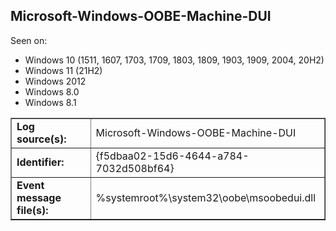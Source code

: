 ## Microsoft-Windows-OOBE-Machine-DUI

Seen on:
* Windows 10 (1511, 1607, 1703, 1709, 1803, 1809, 1903, 1909, 2004, 20H2)
* Windows 11 (21H2)
* Windows 2012
* Windows 8.0
* Windows 8.1

<table border="1" class="docutils">
  <tbody>
    <tr>
      <td><b>Log source(s):</b></td>
      <td>Microsoft-Windows-OOBE-Machine-DUI</td>
    </tr>
    <tr>
      <td><b>Identifier:</b></td>
      <td>{f5dbaa02-15d6-4644-a784-7032d508bf64}</td>
    </tr>
    <tr>
      <td><b>Event message file(s):</b></td>
      <td>%systemroot%\system32\oobe\msoobedui.dll</td>
    </tr>
  </tbody>
</table>

&nbsp;

